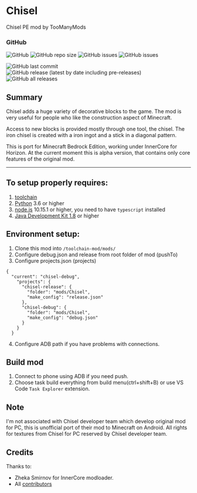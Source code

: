 # Chisel
Chisel PE mod by TooManyMods

### GitHub
![GitHub](https://img.shields.io/github/license/ToxesFoxes/Chisel?label=License&style=flat-square)
![GitHub repo size](https://img.shields.io/github/repo-size/ToxesFoxes/Chisel?label=Repo%20Size&style=flat-square)
![GitHub issues](https://img.shields.io/github/issues-raw/ToxesFoxes/Chisel?label=Opened%20issues&style=flat-square)
![GitHub issues](https://img.shields.io/github/issues-closed-raw/ToxesFoxes/Chisel?label=Closed%20issues&style=flat-square)

![GitHub last commit](https://img.shields.io/github/last-commit/ToxesFoxes/Chisel?label=Latest%20changes&style=flat-square)
![GitHub release (latest by date including pre-releases)](https://img.shields.io/github/v/release/ToxesFoxes/Chisel?include_prereleases&label=Latest%20Release&style=flat-square)
![GitHub all releases](https://img.shields.io/github/downloads/ToxesFoxes/Chisel/total?label=Downloads&style=flat-square)
<!-- ### ICMods
![](https://img.shields.io/badge/dynamic/json?color=green&label=Версия&query=%24.version&url=https%3A%2F%2Ficmods.mineprogramming.org%2Fapi%2Fdescription.php%3Fid%3D420?style=for-the-badge) 
![](https://img.shields.io/badge/dynamic/json?color=green&label=Понравилось&query=%24.likes&url=https%3A%2F%2Ficmods.mineprogramming.org%2Fapi%2Fdescription.php%3Fid%3D420?style=for-the-badge) 
![](https://img.shields.io/badge/dynamic/json?color=green&label=Последнее%20обновление&query=%24.last_update&url=https%3A%2F%2Ficmods.mineprogramming.org%2Fapi%2Fdescription.php%3Fid%3D420?style=for-the-badge)
-->
## Summary

Chisel adds a huge variety of decorative blocks to the game. The mod is very useful for people who like the construction aspect of Minecraft. 

Access to new blocks is provided mostly through one tool, the chisel. The iron chisel is created with a iron ingot and a stick in a diagonal pattern.

This is port for Minecraft Bedrock Edition, working under InnerCore for Horizon. At the current moment this is alpha version, that contains only core features of the original mod.

---

## To setup properly requires:
1. [toolchain](https://github.com/ToxesFoxes/innercore-mod-toolchain)
2. [Python](https://www.python.org/) 3.6 or higher
3. [node.js](https://nodejs.org/en/) 10.15.1 or higher, you need to have `typescript` installed 
4. [Java Development Kit 1.8](https://www.oracle.com/java/technologies/javase/javase-jdk8-downloads.html) or higher

## Environment setup:
1. Clone this mod into `/toolchain-mod/mods/`
2. Configure debug.json and release from root folder of mod (pushTo)
3. Configure projects.json (projects)
```
{
  "current": "chisel-debug",
    "projects": {
      "chisel-release": {
        "folder": "mods/Chisel",
        "make_config": "release.json"
      },
      "chisel-debug": {
        "folder": "mods/Chisel",
        "make_config": "debug.json"
      }
    }
  }
```
4. Configure ADB path if you have problems with connections.

## Build mod
1. Connect to phone using ADB if you need push.
2. Choose task build everything from build menu(ctrl+shift+B) or use VS Code `Task Explorer` extension.

## Note
I'm not associated with Chisel developer team which develop original mod for PC, this is unofficial port of their mod to Minecraft on Android.
All rights for textures from Chisel for PC reserved by Chisel developer team.

## Credits
Thanks to:
* Zheka Smirnov for InnerCore modloader.
* All [contributors](https://github.com/ToxesFoxes/Chisel/graphs/contributors)